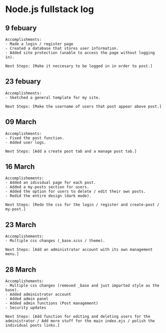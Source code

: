 # Node.js fullstack log

## 9 febuary

    Accomplishments:
    - Made a login / register page
    - Created a database that stores user information.
    - Added site protection (unable to access the page without logging in).

    Next Steps: [Make it neccesary to be logged in in order to post.]

## 23 febuary

    Accomplishments:
    - Sketched a general template for my site.

    Next Steps: [Make the username of users that post appear above post.]

## 09 March

    Accomplishments:
    - Fixed the post function.
    - Added user logs.

    Next Steps: [Add a create post tab and a manage post tab.]

## 16 March

    Accomplishements:
    - Added an idividual page for each post.
    - Added a my-posts section for users.
    - Added the option for users to delete / edit their own posts.
    - Redid the entire design (dark mode).

    Next Steps: [Redo the css for the login / register and create-post / my-post.]

## 23 March

    Accomplishements:
    - Multiple css changes (_base.scss / theme).

    Next Steps: [Add an administrator account with its own management menu.]

## 28 March

    Accomplishements:
    - Multiple css changes (removed _base and just imported style as the base).
    - Added administrator account
    - Added admin panel
    - Added admin functions (Post management)
    - Security updates

    Next Steps: [Add function for editing and deleting users for the administrator / Add more stuff for the main index.ejs / polish the individual posts links.]